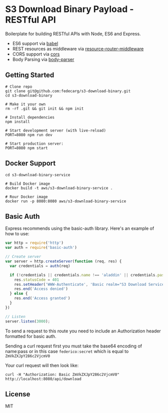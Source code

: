 # S3 Download Binary Payload - RESTful API

Boilerplate for building RESTful APIs with Node, ES6 and Express.

* ES6 support via [babel](https://babeljs.io)
* REST resources as middleware via [resource-router-middleware](https://github.com/developit/resource-router-middleware)
* CORS support via [cors](https://github.com/troygoode/node-cors)
* Body Parsing via [body-parser](https://github.com/expressjs/body-parser)


## Getting Started

```
# Clone repo
git clone git@github.com:fedecarg/s3-download-binary.git
cd s3-download-binary

# Make it your own
rm -rf .git && git init && npm init

# Install dependencies
npm install

# Start development server (with live-reload)
PORT=8080 npm run dev

# Start production server:
PORT=8080 npm start
```

## Docker Support

```
cd s3-download-binary-service

# Build Docker image
docker build -t aws/s3-download-binary-service .

# Rour Docker image
docker run -p 8080:8080 aws/s3-download-binary-service
```

## Basic Auth

Express recommends using the basic-auth library. Here's an example of how to use:

```js
var http = require('http')
var auth = require('basic-auth')

// Create server
var server = http.createServer(function (req, res) {
  var credentials = auth(req)

  if (!credentials || credentials.name !== 'aladdin' || credentials.pass !== 'opensesame') {
    res.statusCode = 401
    res.setHeader('WWW-Authenticate', 'Basic realm="S3 Download Service"')
    res.end('Access denied')
  } else {
    res.end('Access granted')
  }
})

// Listen
server.listen(3000);
```

To send a request to this route you need to include an Authorization header formatted for basic auth.

Sending a curl request first you must take the base64 encoding of name:pass or in this case `federico:secret` which is equal to `ZmVkZXJpY286c2VjcmV0`

Your curl request will then look like:
```
curl -H "Authorization: Basic ZmVkZXJpY286c2VjcmV0" http://localhost:8080/api/download
```

## License

MIT
